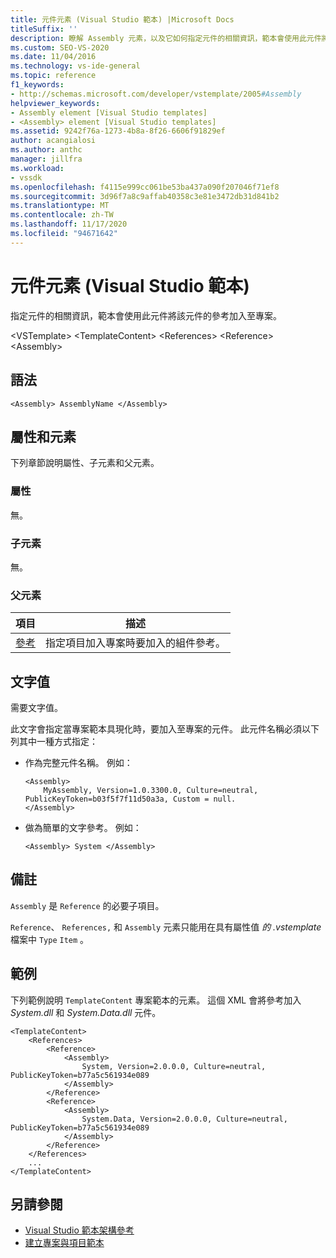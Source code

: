 ```yaml
---
title: 元件元素 (Visual Studio 範本) |Microsoft Docs
titleSuffix: ''
description: 瞭解 Assembly 元素，以及它如何指定元件的相關資訊，範本會使用此元件將該元件的參考加入至專案。
ms.custom: SEO-VS-2020
ms.date: 11/04/2016
ms.technology: vs-ide-general
ms.topic: reference
f1_keywords:
- http://schemas.microsoft.com/developer/vstemplate/2005#Assembly
helpviewer_keywords:
- Assembly element [Visual Studio templates]
- <Assembly> element [Visual Studio templates]
ms.assetid: 9242f76a-1273-4b8a-8f26-6606f91829ef
author: acangialosi
ms.author: anthc
manager: jillfra
ms.workload:
- vssdk
ms.openlocfilehash: f4115e999cc061be53ba437a090f207046f71ef8
ms.sourcegitcommit: 3d96f7a8c9affab40358c3e81e3472db31d841b2
ms.translationtype: MT
ms.contentlocale: zh-TW
ms.lasthandoff: 11/17/2020
ms.locfileid: "94671642"
---
```

# <a name="assembly-element-visual-studio-templates"></a>元件元素 (Visual Studio 範本) 
指定元件的相關資訊，範本會使用此元件將該元件的參考加入至專案。

 \<VSTemplate> \<TemplateContent>
 \<References>
 \<Reference>
 \<Assembly>

## <a name="syntax"></a>語法

```
<Assembly> AssemblyName </Assembly>
```

## <a name="attributes-and-elements"></a>屬性和元素
 下列章節說明屬性、子元素和父元素。

### <a name="attributes"></a>屬性
 無。

### <a name="child-elements"></a>子元素
 無。

### <a name="parent-elements"></a>父元素

|項目|描述|
|-------------|-----------------|
|[參考](../extensibility/reference-element-visual-studio-templates.md)|指定項目加入專案時要加入的組件參考。|

## <a name="text-value"></a>文字值
 需要文字值。

 此文字會指定當專案範本具現化時，要加入至專案的元件。 此元件名稱必須以下列其中一種方式指定：

- 作為完整元件名稱。 例如：

    ```
    <Assembly>
        MyAssembly, Version=1.0.3300.0, Culture=neutral, PublicKeyToken=b03f5f7f11d50a3a, Custom = null.
    </Assembly>
    ```

- 做為簡單的文字參考。 例如：

    ```
    <Assembly> System </Assembly>
    ```

## <a name="remarks"></a>備註
 `Assembly` 是 `Reference` 的必要子項目。

 `Reference`、 `References,` 和 `Assembly` 元素只能用在具有屬性值 *的 .vstemplate* 檔案中 `Type` `Item` 。

## <a name="example"></a>範例
 下列範例說明 `TemplateContent` 專案範本的元素。 這個 XML 會將參考加入 *System.dll* 和 *System.Data.dll* 元件。

```
<TemplateContent>
    <References>
        <Reference>
            <Assembly>
                System, Version=2.0.0.0, Culture=neutral, PublicKeyToken=b77a5c561934e089
            </Assembly>
        </Reference>
        <Reference>
            <Assembly>
                System.Data, Version=2.0.0.0, Culture=neutral, PublicKeyToken=b77a5c561934e089
            </Assembly>
        </Reference>
    </References>
    ...
</TemplateContent>
```

## <a name="see-also"></a>另請參閱
- [Visual Studio 範本架構參考](../extensibility/visual-studio-template-schema-reference.md)
- [建立專案與項目範本](../ide/creating-project-and-item-templates.md)
